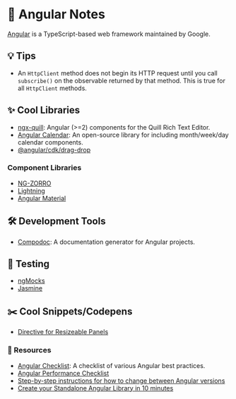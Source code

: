 # 📓 Angular Notes

[Angular](https://angular.io/) is a TypeScript-based web framework maintained by Google.

## 💡 Tips
- An `HttpClient` method does not begin its HTTP request until you call `subscribe()` on the observable returned by that method. This is true for all `HttpClient` methods.

## ✨ Cool Libraries
- [ngx-quill](https://github.com/KillerCodeMonkey/ngx-quill): Angular (>=2) components for the Quill Rich Text Editor.
- [Angular Calendar](https://github.com/mattlewis92/angular-calendar): An open-source library for including month/week/day calendar components.
- [@angular/cdk/drag-drop](https://material.angular.io/cdk/drag-drop/overview)

### Component Libraries
- [NG-ZORRO](https://ng.ant.design/docs/introduce/en)
- [Lightning](https://ng-lightning.github.io/ng-lightning/#/get-started)
- [Angular Material](https://material.angular.io/)

## 🛠️ Development Tools
- [Compodoc](https://compodoc.app/guides/getting-started.html): A documentation generator for Angular projects.

## 🧪 Testing
- [ngMocks](https://ng-mocks.sudo.eu/)
- [Jasmine](https://jasmine.github.io/)

## ✂️ Cool Snippets/Codepens
- [Directive for Resizeable Panels](https://stackblitz.com/edit/angular-resizable?file=app/resizable.directive.ts)

### 📙 Resources
- [Angular Checklist](https://angular-checklist.io/default/checklist): A checklist of various Angular best practices.
- [Angular Performance Checklist](https://github.com/mgechev/angular-performance-checklist)
- [Step-by-step instructions for how to change between Angular versions](https://update.angular.io/)
- [Create your Standalone Angular Library in 10 minutes](https://indepth.dev/posts/1193/create-your-standalone-angular-library-in-10-minutes)

